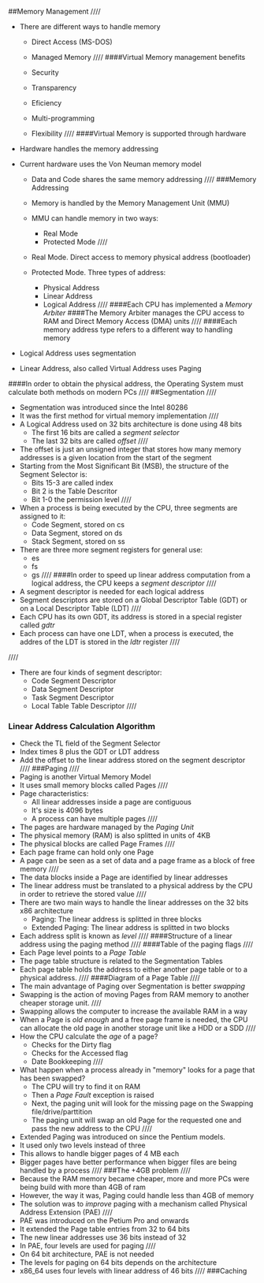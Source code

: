##Memory Management
////
+ There are different ways to handle memory
  + Direct Access (MS-DOS)
  + Managed Memory
////
####Virtual Memory management benefits

  + Security
  + Transparency
  + Eficiency
  + Multi-programming
  + Flexibility
////
####Virtual Memory is supported through hardware

+ Hardware handles the memory addressing
+ Current hardware uses the Von Neuman memory model
  + Data and Code shares the same memory addressing
////
###Memory Addressing

  + Memory is handled by the Memory Management Unit (MMU)
  + MMU can handle memory in two ways:
    + Real Mode
    + Protected Mode
////
  + Real Mode. Direct access to memory physical address (bootloader)
  + Protected Mode. Three types of address:
     + Physical Address
     + Linear Address
     + Logical Address
////
####Each CPU has implemented a *Memory Arbiter*
####The Memory Arbiter manages the CPU access to RAM and Direct Memory Access (DMA) units
////
####Each memory address type refers to a different way to handling memory

+ Logical Address uses segmentation
+ Linear Address, also called Virtual Address uses Paging

####In order to obtain the physical address, the Operating System must calculate both methods on modern PCs
////
##Segmentation
////
+ Segmentation was introduced since the Intel 80286
+ It was the first method for virtual memory implementation
////
+ A Logical Address used on 32 bits architecture is done using 48 bits
  + The first 16 bits are called a *segment selector*
  + The last 32 bits are called *offset*
////
+ The offset is just an unsigned integer that stores how many memory addresses is a given location from the start of the segment
+ Starting from the Most Significant Bit (MSB), the structure of the Segment Selector is:
  + Bits 15-3 are called index
  + Bit 2 is the Table Descritor
  + Bit 1-0 the permission level
////
+ When a process is being executed by the CPU, three segments are assigned to it:
  + Code Segment, stored on cs
  + Data Segment, stored on ds
  + Stack Segment, stored on ss
+ There are three more segment registers for general use:
  + es
  + fs
  + gs
////
####In order to speed up linear address computation from a logical address, the CPU keeps a *segment descriptor*
////
+ A segment descriptor is needed for each logical address
+ Segment descriptors are stored on a Global Descriptor Table (GDT) or on a Local Descriptor Table (LDT)
////
+ Each CPU has its own GDT, its address is stored in a special register called *gdtr*
+ Each process can have one LDT, when a process is executed, the addres of the LDT is stored in the *ldtr* register
////

////
+ There are four kinds of segment descriptor:
  + Code Segment Descriptor
  + Data Segment Descriptor
  + Task Segment Descriptor
  + Local Table Table Descriptor
////
### Linear Address Calculation Algorithm

+ Check the TL field of the Segment Selector
+ Index times 8 plus the GDT or LDT address
+ Add the offset to the linear address stored on the segment descriptor
////
###Paging
////
+ Paging is another Virtual Memory Model
+ It uses small memory blocks called Pages
////
+ Page characteristics:
  + All linear addresses inside a page are contiguous
  + It's size is 4096 bytes
  + A process can have multiple pages
////
+ The pages are hardware managed by the *Paging Unit*
+ The physical memory (RAM) is also splitted in units of 4KB
+ The physical blocks are called Page Frames
////
+ Each page frame can hold only one Page
+ A page can be seen as a set of data and a page frame as a block of free memory
////
+ The data blocks inside a Page are identified by linear addresses
+ The linear address must be translated to a physical address by the CPU in order to retrieve the stored value
////
+ There are two main ways to handle the linear addresses on the 32 bits x86 architecture
  + Paging: The linear address is splitted in three blocks
  + Extended Paging: The linear address is splitted in two blocks
+ Each address split is known as *level*
////
####Structure of a linear address using the paging method
////
####Table of the paging flags
////
+ Each Page level points to a *Page Table*
+ The page table structure  is related to the Segmentation Tables 
+ Each page table holds the address to either another page table or to a physical address.
////
####Diagram of a Page Table
////
+ The main advantage of Paging over Segmentation is better *swapping*
+ Swapping is the action of moving Pages from RAM memory to another cheaper storage unit.
////
+ Swapping allows the computer to increase the available RAM in a way
+ When a Page is *old enough* and a free page frame is needed, the CPU can allocate the old page in another storage unit like a HDD or a SDD
////
+ How the CPU calculate the *age* of a page?
  + Checks for the Dirty flag 
  + Checks for the Accessed flag
  + Date Bookkeeping
////
+ What happen when a process already in "memory" looks for a page that has been swapped?
  + The CPU will try to find it on RAM
  + Then a *Page Fault* exception is raised
  + Next, the paging unit will look for the missing page on the Swapping file/drive/parttition
  + The paging unit will swap an old Page for the requested one and pass the new address to the CPU
////
+ Extended Paging was introduced on since the Pentium models.
+ It used only two levels instead of three
+ This allows to handle bigger pages of 4 MB each
+ Bigger pages have better performance when bigger files are being handled by a process
////
###The +4GB problem
////
+ Because the RAM memory became cheaper, more and more PCs were being build with more than 4GB of ram
+ However, the way it was, Paging could handle less than 4GB of memory
+ The solution was to *improve* paging with a mechanism called Physical Address Extension (PAE)
////
+ PAE was introduced on the Petium Pro and onwards
+ It extended the Page table entries from 32 to 64 bits
+ The new linear addresses use 36 bits instead of 32
+ In PAE, four levels are used for paging
////
+ On 64 bit architecture, PAE is not needed
+ The levels for paging on 64 bits depends on the architecture
+ x86_64 uses four levels with linear address of 46 bits
////
###Caching

